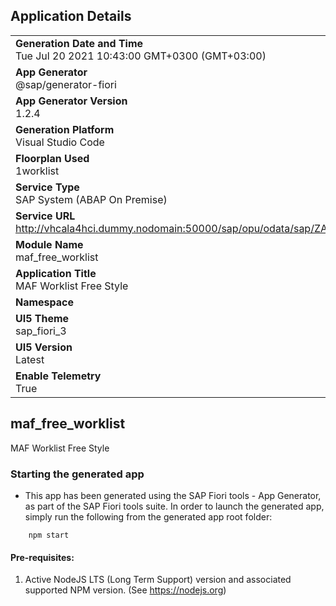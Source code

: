 ## Application Details
|               |
| ------------- |
|**Generation Date and Time**<br>Tue Jul 20 2021 10:43:00 GMT+0300 (GMT+03:00)|
|**App Generator**<br>@sap/generator-fiori|
|**App Generator Version**<br>1.2.4|
|**Generation Platform**<br>Visual Studio Code|
|**Floorplan Used**<br>1worklist|
|**Service Type**<br>SAP System (ABAP On Premise)|
|**Service URL**<br>http://vhcala4hci.dummy.nodomain:50000/sap/opu/odata/sap/ZAPI_MAF_DOC
|**Module Name**<br>maf_free_worklist|
|**Application Title**<br>MAF Worklist Free Style|
|**Namespace**<br>|
|**UI5 Theme**<br>sap_fiori_3|
|**UI5 Version**<br>Latest|
|**Enable Telemetry**<br>True|

## maf_free_worklist

MAF Worklist Free Style

### Starting the generated app

-   This app has been generated using the SAP Fiori tools - App Generator, as part of the SAP Fiori tools suite.  In order to launch the generated app, simply run the following from the generated app root folder:

```
    npm start
```

#### Pre-requisites:

1. Active NodeJS LTS (Long Term Support) version and associated supported NPM version.  (See https://nodejs.org)


